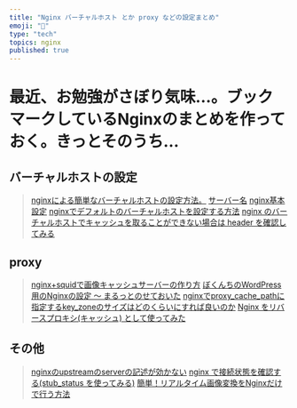 ```yaml
---
title: "Nginx バーチャルホスト とか proxy などの設定まとめ"
emoji: "📝"
type: "tech"
topics: nginx
published: true
---
```


# 最近、お勉強がさぼり気味…。ブックマークしているNginxのまとめを作っておく。きっとそのうち…

## バーチャルホストの設定
> [nginxによる簡単なバーチャルホストの設定方法。](http://d.hatena.ne.jp/hogesky/20120416/1334588838)
> [サーバー名](http://nginx.org/ja/docs/http/server_names.html)
> [nginx基本設定](http://www.castleman-blog.com/entry/2013/03/04/173129)
> [nginxでデフォルトのバーチャルホストを設定する方法](http://webkaru.net/linux/nginx-default-server/)
> [nginx のバーチャルホストでキャッシュを取ることができない場合は header を確認してみる](http://weble.org/2012/05/19/nginx-virtualhost-cache)

## proxy
> [nginx+squidで画像キャッシュサーバーの作り方](http://d.hatena.ne.jp/hideden/20091101/1257061316)
> [ぼくんちのWordPress用のNginxの設定 〜 まるっとのせておいた](http://devslog.com/article/20120318094940.html)
> [nginxでproxy_cache_pathに指定するkey_zoneのサイズはどのくらいにすれば良いのか](http://qiita.com/harukasan/items/80061c7429a39c0b2dab)
> [Nginx をリバースプロキシ(キャッシュ) として使ってみた](http://server-setting.info/centos/apache-nginx-10-proxy.html)

## その他
> [nginxのupstreamのserverの記述が効かない](http://tboffice.hatenablog.jp/entry/2014/05/17/012505)
> [nginx で接続状態を確認する(stub_status を使ってみる)](http://server-setting.info/centos/nginx-stub_status-setting.html)
> [簡単！リアルタイム画像変換をNginxだけで行う方法](http://cloudrop.jp/labs/nginx_image_filter)

